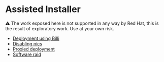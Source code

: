 # Assisted Installer

:warning: The work exposed here is not supported in any way by Red Hat, this is the result of exploratory work. Use at your own risk.

* [Deployment using Billi](./billi/README.md)
* [Disabling nics ](./disable-nic/README.md)
* [Proxied deployment](./proxied-deployment/README.md)
* [Software raid](./software-raid/README.md)
